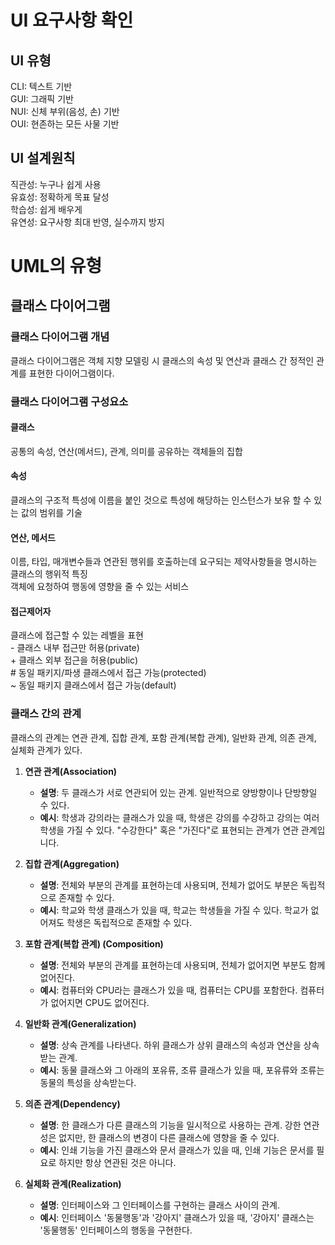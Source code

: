 # UI 요구사항 확인
## UI 유형
CLI: 텍스트 기반\
GUI: 그래픽 기반\
NUI: 신체 부위(음성, 손) 기반\
OUI: 현존하는 모든 사물 기반
## UI 설계원칙
직관성: 누구나 쉽게 사용\
유효성: 정확하게 목표 달성\
학습성: 쉽게 배우게\
유연성: 요구사항 최대 반영, 실수까지 방지

# UML의 유형
## 클래스 다이어그램
### 클래스 다이어그램 개념
클래스 다이어그램은 객체 지향 모델링 시 클래스의 속성 및 연산과 클래스 간 정적인 관계를 표현한 다이어그램이다.
### 클래스 다이어그램 구성요소
#### 클래스
공통의 속성, 연산(메서드), 관계, 의미를 공유하는 객체들의 집합
#### 속성
클래스의 구조적 특성에 이름을 붙인 것으로 특성에 해당하는 인스턴스가 보유 할 수 있는 값의 범위를 기술
#### 연산, 메서드
이름, 타입, 매개변수들과 연관된 행위를 호출하는데 요구되는 제약사항들을 명시하는 클래스의 행위적 특징\
객체에 요청하여 행동에 영향을 줄 수 있는 서비스
#### 접근제어자
클래스에 접근할 수 있는 레벨을 표현\
\- 클래스 내부 접근만 허용(private)\
\+ 클래스 외부 접근을 허용(public)\
\# 동일 패키지/파생 클래스에서 접근 가능(protected)\
\~ 동일 패키지 클래스에서 접근 가능(default)
### 클래스 간의 관계
클래스의 관계는 연관 관계, 집합 관계, 포함 관계(복합 관계), 일반화 관계, 의존 관계, 실체화 관계가 있다.
1. **연관 관계(Association)**
   - **설명**: 두 클래스가 서로 연관되어 있는 관계. 일반적으로 양방향이나 단방향일 수 있다.
   - **예시**: 학생과 강의라는 클래스가 있을 때, 학생은 강의를 수강하고 강의는 여러 학생을 가질 수 있다. "수강한다" 혹은 "가진다"로 표현되는 관계가 연관 관계입니다.

2. **집합 관계(Aggregation)**
   - **설명**: 전체와 부분의 관계를 표현하는데 사용되며, 전체가 없어도 부분은 독립적으로 존재할 수 있다.
   - **예시**: 학교와 학생 클래스가 있을 때, 학교는 학생들을 가질 수 있다. 학교가 없어져도 학생은 독립적으로 존재할 수 있다.

3. **포함 관계(복합 관계) (Composition)**
   - **설명**: 전체와 부분의 관계를 표현하는데 사용되며, 전체가 없어지면 부분도 함께 없어진다.
   - **예시**: 컴퓨터와 CPU라는 클래스가 있을 때, 컴퓨터는 CPU를 포함한다. 컴퓨터가 없어지면 CPU도 없어진다.

4. **일반화 관계(Generalization)**
   - **설명**: 상속 관계를 나타낸다. 하위 클래스가 상위 클래스의 속성과 연산을 상속받는 관계.
   - **예시**: 동물 클래스와 그 아래의 포유류, 조류 클래스가 있을 때, 포유류와 조류는 동물의 특성을 상속받는다.

5. **의존 관계(Dependency)**
   - **설명**: 한 클래스가 다른 클래스의 기능을 일시적으로 사용하는 관계. 강한 연관성은 없지만, 한 클래스의 변경이 다른 클래스에 영향을 줄 수 있다.
   - **예시**: 인쇄 기능을 가진 클래스와 문서 클래스가 있을 때, 인쇄 기능은 문서를 필요로 하지만 항상 연관된 것은 아니다.

6. **실체화 관계(Realization)**
   - **설명**: 인터페이스와 그 인터페이스를 구현하는 클래스 사이의 관계.
   - **예시**: 인터페이스 '동물행동'과 '강아지' 클래스가 있을 때, '강아지' 클래스는 '동물행동' 인터페이스의 행동을 구현한다.
